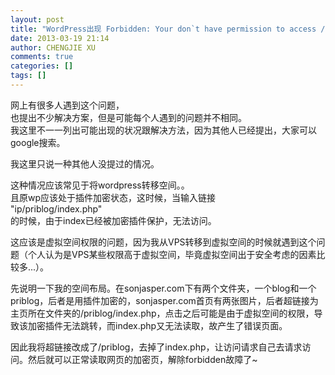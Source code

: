 ```yaml
---
layout: post
title: "WordPress出现 Forbidden: Your don`t have permission to access /??? on this server解决方案"
date: 2013-03-19 21:14
author: CHENGJIE XU
comments: true
categories: []
tags: []
---
```


网上有很多人遇到这个问题，  
也提出不少解决方案，但是可能每个人遇到的问题并不相同。  
我这里不一一列出可能出现的状况跟解决方法，因为其他人已经提出，大家可以google搜索。

我这里只说一种其他人没提过的情况。

这种情况应该常见于将wordpress转移空间。。  
且原wp应该处于插件加密状态，这时候，当输入链接  
"ip/priblog/index.php"  
的时候，由于index已经被加密插件保护，无法访问。  

这应该是虚拟空间权限的问题，因为我从VPS转移到虚拟空间的时候就遇到这个问题（个人认为是VPS某些权限高于虚拟空间，毕竟虚拟空间出于安全考虑的因素比较多...）。

先说明一下我的空间布局。在sonjasper.com下有两个文件夹，一个blog和一个priblog，后者是用插件加密的，sonjasper.com首页有两张图片，后者超链接为主页所在文件夹的/priblog/index.php，点击之后可能是由于虚拟空间的权限，导致该加密插件无法跳转，而index.php又无法读取，故产生了错误页面。

因此我将超链接改成了/priblog，去掉了index.php，让访问请求自己去请求访问。然后就可以正常读取网页的加密页，解除forbidden故障了~



